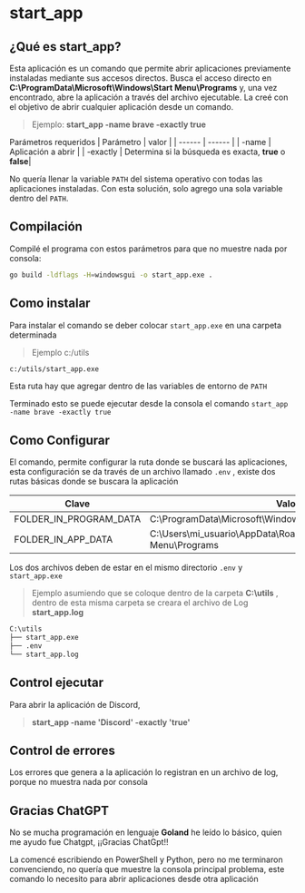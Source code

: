 
# start_app

## ¿Qué es start_app?

Esta aplicación es un comando que permite abrir aplicaciones previamente instaladas mediante sus accesos directos. Busca el acceso directo en **C:\\ProgramData\\Microsoft\\Windows\\Start Menu\\Programs** y, una vez encontrado, abre la aplicación a través del archivo ejecutable. La creé con el objetivo de abrir cualquier aplicación desde un comando.

> Ejemplo: **start_app -name brave -exactly true**

Parámetros requeridos
| Parámetro | valor |
| ------ | ------ |
| -name  | Aplicación a abrir  |
| -exactly | Determina si la búsqueda es exacta, **true** o  **false**|


No quería llenar la variable `PATH` del sistema operativo con todas las aplicaciones instaladas. Con esta solución, solo agrego una sola variable dentro del `PATH`.

## Compilación

Compilé el programa con estos parámetros para que no muestre nada por consola:

```sh
go build -ldflags -H=windowsgui -o start_app.exe .
```
## Como instalar

Para instalar el comando se deber colocar `start_app.exe` en una carpeta determinada

> Ejemplo c:/utils
> 
```sh
c:/utils/start_app.exe
```


Esta ruta hay que agregar dentro de las variables de entorno de `PATH`

Terminado esto se puede ejecutar desde la consola el comando  `start_app -name brave -exactly true`

## Como Configurar

El comando, permite configurar la ruta donde se buscará las aplicaciones, 
esta configuración se da través de un archivo llamado `.env`  , existe dos rutas básicas donde se buscara la aplicación

| Clave | Valor  | 
| ------ | ------ |
|FOLDER_IN_PROGRAM_DATA| C:\\ProgramData\\Microsoft\\Windows\\Start Menu\\Programs|
|FOLDER_IN_APP_DATA| C:\\Users\\mi_usuario\\AppData\\Roaming\\Microsoft\\Windows\\Start Menu\\Programs|

Los dos archivos deben de estar en el mismo directorio  `.env`  y  `start_app.exe` 

>Ejemplo asumiendo que se coloque dentro de la carpeta   **C:\utils** , dentro de esta misma carpeta se creara el archivo de Log **start_app.log**
 
```md
C:\utils
├── start_app.exe
├── .env
└── start_app.log

```
## Control ejecutar  

Para abrir la aplicación de Discord,
>  **start_app  -name 'Discord' -exactly 'true'**
> 

## Control de errores  

Los errores que genera a la aplicación lo registran en un archivo de log, porque no muestra nada por consola  

## Gracias  ChatGPT
No se mucha programación en lenguaje **Goland** he leído lo básico, quien me ayudo fue Chatgpt, ¡¡Gracias ChatGpt!! 

La comencé escribiendo en PowerShell y Python, pero no me terminaron convenciendo, no quería que muestre la consola principal problema, este comando lo necesito para abrir aplicaciones desde otra aplicación





